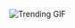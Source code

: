 ![Trending GIF](https://media1.giphy.com/media/v1.Y2lkPThiYjIxNzcycDRrcnU3bHJwZ3IzMDBncGsxdzc4MnlyMjgzNXMxbjA1NXFiMWJtcCZlcD12MV9naWZzX3NlYXJjaCZjdD1n/2jMtpIi8mhE8ctiMtK/giphy.gif)
